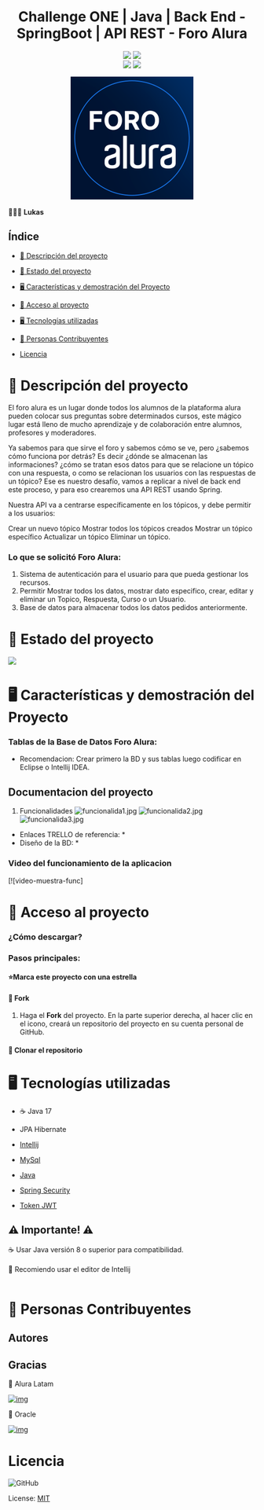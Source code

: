 
<div align="center">
   <h1>Challenge ONE | Java | Back End - SpringBoot | API REST - Foro Alura</h1>
</div>


<p align="center">
  <img src="https://img.shields.io/badge/Alura_ONE-Challenge%234-orange">
  <img src="https://img.shields.io/badge/Status-finalizado-blue"><br>
  <img src="https://img.shields.io/badge/Java-17-red">
  <img src="https://img.shields.io/badge/Versión-1.0-green">
</p>

<p align="center" >
     <img width="250" heigth="250" src="src\main\resources\img-readme\foro_alura_img.png">
</p>

👨🏻‍💻 <strong>Lukas</strong></br>


## Índice

* [📜 Descripción del proyecto](#descripción-del-proyecto)

* [📝 Estado del proyecto](#estado-del-proyecto)

* [🖥️ Características y demostración del Proyecto](#características-y-demostracion-Proyecto)

* [📖 Acceso al proyecto](#acceso-proyecto)

* [🖥️ Tecnologías utilizadas](#tecnologías-utilizadas)

* [💙 Personas Contribuyentes](#personas-contribuyentes)

* [Licencia](#licencia)

# 📜 Descripción del proyecto
<p>El foro alura es un lugar donde todos los alumnos de la plataforma alura
pueden colocar sus preguntas sobre determinados cursos, este mágico lugar está lleno de mucho 
aprendizaje y de colaboración entre alumnos, profesores y moderadores.

Ya sabemos para que sirve el foro y sabemos cómo se ve, pero ¿sabemos cómo funciona por detrás? 
Es decir ¿dónde se almacenan las informaciones? ¿cómo se tratan esos datos para que se relacione 
un tópico con una respuesta, o como se relacionan los usuarios con las respuestas de un tópico?
Ese es nuestro desafío, vamos a replicar a nivel de back end este proceso, y para eso crearemos 
una API REST usando Spring.

Nuestra API va a centrarse específicamente en los tópicos, y debe permitir a los usuarios:

Crear un nuevo tópico
Mostrar todos los tópicos creados
Mostrar un tópico específico
Actualizar un tópico
Eliminar un tópico.</p>


### Lo que se solicitó Foro Alura:
1. Sistema de autenticación para el usuario para que pueda gestionar los recursos.
2. Permitir Mostrar todos los datos, mostrar dato especifico, crear, editar y eliminar 
   un Topico, Respuesta, Curso o un Usuario.
3. Base de datos para almacenar todos los datos pedidos anteriormente.


# 📝 Estado del proyecto
<p>
   <img src="https://img.shields.io/badge/STATUS-ESTA%20CONCLUIDO-green">
</p>

# 🖥️ Características y demostración del Proyecto
### Tablas de la Base de Datos Foro Alura:
- Recomendacion: Crear primero la BD y sus tablas luego codificar en Eclipse o Intellij IDEA.

## Documentacion del proyecto
1. Funcionalidades
![funcionalida1.jpg](src/main/resources/img-readme/funcionalida1.jpg)
![funcionalida2.jpg](src/main/resources/img-readme/funcionalida2.jpg)
![funcionalida3.jpg](src/main/resources/img-readme/funcionalida3.jpg)

* Enlaces TRELLO de referencia:
  *
* Diseño de la BD: 
  * 
    
### Video del funcionamiento de la aplicacion
[![video-muestra-func]

# 📖 Acceso al proyecto
### ¿Cómo descargar?
### Pasos principales:
#### ⭐Marca este proyecto con una estrella 

#### 🔹 Fork
1. Haga el **Fork** del proyecto. En la parte superior derecha, al hacer clic en el icono, 
creará un repositorio del proyecto en su cuenta personal de GitHub.

#### 🔹 Clonar el repositorio



# 🖥️ Tecnologías utilizadas
- ☕ Java 17
- JPA Hibernate
- [Intellij](https://www.jetbrains.com/idea/)
- [MySql](https://www.mysql.com/)
- [Java](https://www.java.com/en/)

- [Spring Security](https://start.spring.io/)
- [Token JWT](https://jwt.io/)

## ⚠️ Importante! ⚠️
☕ Usar Java versión 8 o superior para compatibilidad. </br></br>
📝 Recomiendo usar el editor de Intellij</br></br>


# 💙 Personas Contribuyentes
## Autores

## Gracias

💙 Alura Latam

[![img](https://camo.githubusercontent.com/c00f87aeebbec37f3ee0857cc4c20b21fefde8a96caf4744383ebfe44a47fe3f/68747470733a2f2f696d672e736869656c64732e696f2f62616467652f2d4c696e6b6564496e2d2532333030373742353f7374796c653d666f722d7468652d6261646765266c6f676f3d6c696e6b6564696e266c6f676f436f6c6f723d7768697465)](https://www.linkedin.com/company/alura-latam/mycompany/)

🧡 Oracle

[![img](https://camo.githubusercontent.com/c00f87aeebbec37f3ee0857cc4c20b21fefde8a96caf4744383ebfe44a47fe3f/68747470733a2f2f696d672e736869656c64732e696f2f62616467652f2d4c696e6b6564496e2d2532333030373742353f7374796c653d666f722d7468652d6261646765266c6f676f3d6c696e6b6564696e266c6f676f436f6c6f723d7768697465)](https://www.linkedin.com/company/oracle/)

# Licencia
![GitHub](https://img.shields.io/github/license/dropbox/dropbox-sdk-java)
  
License: [MIT](License.txt)









